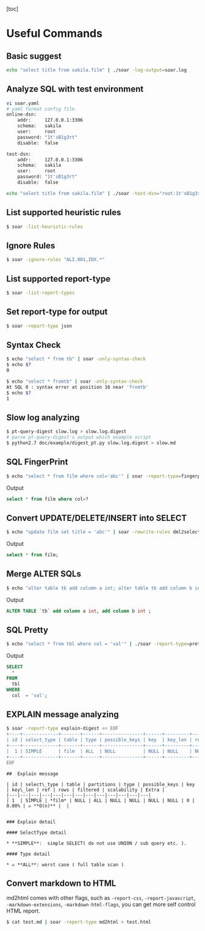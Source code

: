 [toc]

# Useful Commands

## Basic suggest

```bash
echo "select title from sakila.film" | ./soar -log-output=soar.log
```

## Analyze SQL with test environment

```bash
vi soar.yaml
# yaml format config file
online-dsn:
    addr:     127.0.0.1:3306
    schema:   sakila
    user:     root
    password: "1t'sB1g3rt"
    disable:  false

test-dsn:
    addr:     127.0.0.1:3306
    schema:   sakila
    user:     root
    password: "1t'sB1g3rt"
    disable:  false
```

```bash
echo "select title from sakila.film" | ./soar -test-dsn="root:1t'sB1g3rt@127.0.0.1:3306/sakila" -allow-online-as-test -log-output=soar.log
```

## List supported heuristic rules

```bash
$ soar -list-heuristic-rules
```

## Ignore Rules

```bash
$ soar -ignore-rules "ALI.001,IDX.*"
```

## List supported report-type

```bash
$ soar -list-report-types
```

## Set report-type for output

```bash
$ soar -report-type json
```

## Syntax Check

```bash
$ echo "select * from tb" | soar -only-syntax-check
$ echo $?
0

$ echo "select * fromtb" | soar -only-syntax-check
At SQL 0 : syntax error at position 16 near 'fromtb'
$ echo $?
1

```

## Slow log analyzing

```bash
$ pt-query-digest slow.log > slow.log.digest
# parse pt-query-digest's output which example script
$ python2.7 doc/example/digest_pt.py slow.log.digest > slow.md
```


## SQL FingerPrint

```bash
$ echo "select * from film where col='abc'" | soar -report-type=fingerprint
```

Output

```sql
select * from film where col=?
```

## Convert UPDATE/DELETE/INSERT into SELECT

```bash
$ echo "update film set title = 'abc'" | soar -rewrite-rules dml2select,delimiter  -report-type rewrite
```

Output

```sql
select * from film;
```


## Merge ALTER SQLs

```bash
$ echo "alter table tb add column a int; alter table tb add column b int;" | soar -report-type rewrite -rewrite-rules mergealter
```

Output

```sql
ALTER TABLE `tb` add column a int, add column b int ;
```

## SQL Pretty

```bash
$ echo "select * from tbl where col = 'val'" | ./soar -report-type=pretty
```

Output

```sql
SELECT
  *
FROM
  tbl
WHERE
  col  = 'val';
```

## EXPLAIN message analyzing

```bash
$ soar -report-type explain-digest << EOF
+----+-------------+-------+------+---------------+------+---------+------+------+-------+
| id | select_type | table | type | possible_keys | key  | key_len | ref  | rows | Extra |
+----+-------------+-------+------+---------------+------+---------+------+------+-------+
|  1 | SIMPLE      | film  | ALL  | NULL          | NULL | NULL    | NULL | 1131 |       |
+----+-------------+-------+------+---------------+------+---------+------+------+-------+
EOF
```

```text
##  Explain message

| id | select\_type | table | partitions | type | possible_keys | key | key\_len | ref | rows | filtered | scalability | Extra |
|---|---|---|---|---|---|---|---|---|---|---|---|---|
| 1  | SIMPLE | *film* | NULL | ALL | NULL | NULL | NULL | NULL | 0 | 0.00% | ☠️ **O(n)** |  |


### Explain detail

#### SelectType detail

* **SIMPLE**:  simple SELECT( do not use UNION / sub query etc. ).

#### Type detail

* ☠️ **ALL**: worst case ( full table scan )
```

## Convert markdown to HTML

md2html comes with other flags, such as `-report-css`, `-report-javascript`, `-markdown-extensions`, `-markdown-html-flags`, you can get more self control HTML report.

```bash
$ cat test.md | soar -report-type md2html > test.html
```

